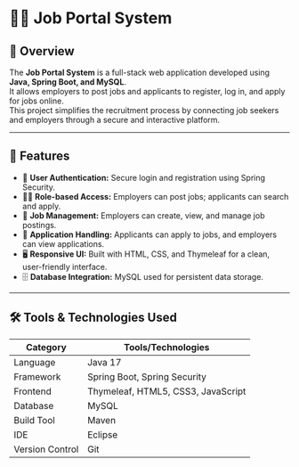 # 🧑‍💼 Job Portal System

## 📘 Overview
The **Job Portal System** is a full-stack web application developed using **Java, Spring Boot, and MySQL**.  
It allows employers to post jobs and applicants to register, log in, and apply for jobs online.  
This project simplifies the recruitment process by connecting job seekers and employers through a secure and interactive platform.

---

## 🧩 Features
- 👤 **User Authentication:** Secure login and registration using Spring Security.  
- 🧑‍🏭 **Role-based Access:** Employers can post jobs; applicants can search and apply.  
- 💼 **Job Management:** Employers can create, view, and manage job postings.  
- 📄 **Application Handling:** Applicants can apply to jobs, and employers can view applications.  
- 🖥️ **Responsive UI:** Built with HTML, CSS, and Thymeleaf for a clean, user-friendly interface.  
- 🗄️ **Database Integration:** MySQL used for persistent data storage.

---

## 🛠️ Tools & Technologies Used
| Category | Tools/Technologies |
|-----------|-------------------|
| Language | Java 17 |
| Framework | Spring Boot, Spring Security |
| Frontend | Thymeleaf, HTML5, CSS3, JavaScript |
| Database | MySQL |
| Build Tool | Maven |
| IDE | Eclipse |
| Version Control | Git |
